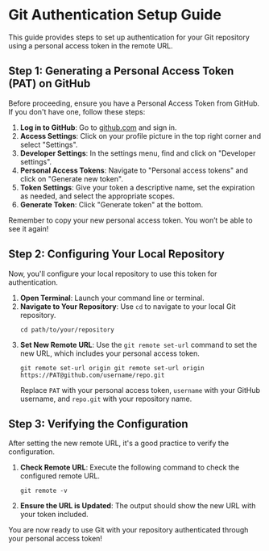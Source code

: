# Git Authentication Setup Guide

This guide provides steps to set up authentication for your Git repository using a personal access token in the remote URL.

## Step 1: Generating a Personal Access Token (PAT) on GitHub

Before proceeding, ensure you have a Personal Access Token from GitHub. If you don't have one, follow these steps:

1. **Log in to GitHub**: Go to [github.com](https://github.com) and sign in.
2. **Access Settings**: Click on your profile picture in the top right corner and select "Settings".
3. **Developer Settings**: In the settings menu, find and click on "Developer settings".
4. **Personal Access Tokens**: Navigate to "Personal access tokens" and click on "Generate new token".
5. **Token Settings**: Give your token a descriptive name, set the expiration as needed, and select the appropriate scopes.
6. **Generate Token**: Click "Generate token" at the bottom.

Remember to copy your new personal access token. You won’t be able to see it again!

## Step 2: Configuring Your Local Repository

Now, you'll configure your local repository to use this token for authentication.

1. **Open Terminal**: Launch your command line or terminal.
2. **Navigate to Your Repository**: Use `cd` to navigate to your local Git repository.
    ```
    cd path/to/your/repository
    ```
3. **Set New Remote URL**: Use the `git remote set-url` command to set the new URL, which includes your personal access token.
    ```
    git remote set-url origin git remote set-url origin https://PAT@github.com/username/repo.git
    ```
   Replace `PAT` with your personal access token, `username` with your GitHub username, and `repo.git` with your repository name.

## Step 3: Verifying the Configuration

After setting the new remote URL, it's a good practice to verify the configuration.

1. **Check Remote URL**: Execute the following command to check the configured remote URL.
    ```
    git remote -v
    ```
2. **Ensure the URL is Updated**: The output should show the new URL with your token included.

You are now ready to use Git with your repository authenticated through your personal access token!